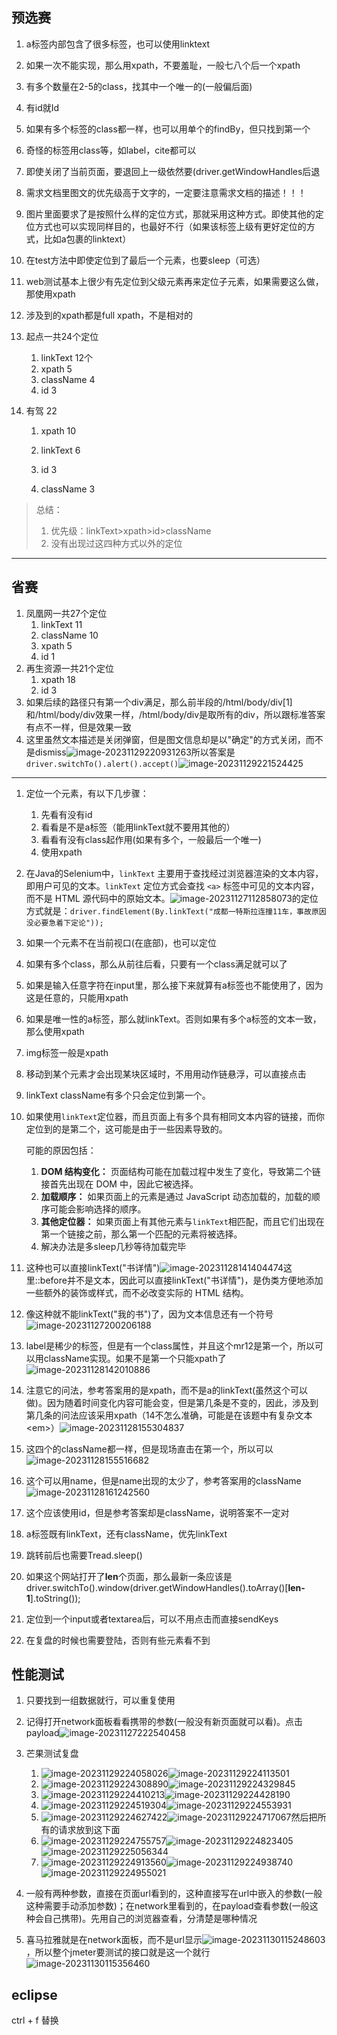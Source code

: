 ## 预选赛

1. a标签内部包含了很多标签，也可以使用linktext

2. 如果一次不能实现，那么用xpath，不要羞耻，一般七八个后一个xpath

3. 有多个数量在2-5的class，找其中一个唯一的(一般偏后面)

4. 有id就Id

5. 如果有多个标签的class都一样，也可以用单个的findBy，但只找到第一个

6. 奇怪的标签用class等，如label，cite都可以

7. 即使关闭了当前页面，要退回上一级依然要(driver.getWindowHandles后退

8. 需求文档里图文的优先级高于文字的，一定要注意需求文档的描述！！！

9. 图片里面要求了是按照什么样的定位方式，那就采用这种方式。即使其他的定位方式也可以实现同样目的，也最好不行（如果该标签上级有更好定位的方式，比如a包裹的linktext）

10. 在test方法中即使定位到了最后一个元素，也要sleep（可选）

11. web测试基本上很少有先定位到父级元素再来定位子元素，如果需要这么做，那使用xpath

12. 涉及到的xpath都是full xpath，不是相对的

13. 起点一共24个定位
    1. linkText 12个
    2. xpath 5
    3. className 4
    4. id 3

14. 有驾 22
    1. xpath 10

    2. linkText 6

    3. id 3

    4. className 3


> 总结：
>
> 1. 优先级：linkText>xpath>id>className
> 2. 没有出现过这四种方式以外的定位

---------

## 省赛

1. 凤凰网一共27个定位
   1. linkText 11
   2. className 10
   3. xpath 5
   4. id 1
2. 再生资源一共21个定位
   1. xpath 18
   2. id 3
3. 如果后续的路径只有第一个div满足，那么前半段的/html/body/div[1]和/html/body/div效果一样，/html/body/div是取所有的div，所以跟标准答案有点不一样，但是效果一致
4. 这里虽然文本描述是关闭弹窗，但是图文信息却是以"确定"的方式关闭，而不是dismiss![image-20231129220931263](%E8%87%AA%E5%8A%A8%E5%8C%96%E6%B5%8B%E8%AF%95%E5%BF%83%E5%BE%97.assets/image-20231129220931263.png)所以答案是`driver.switchTo().alert().accept()`![image-20231129221524425](%E8%87%AA%E5%8A%A8%E5%8C%96%E6%B5%8B%E8%AF%95%E5%BF%83%E5%BE%97.assets/image-20231129221524425.png)

------



1. 定位一个元素，有以下几步骤：
   1. 先看有没有id
   2. 看看是不是a标签（能用linkText就不要用其他的）
   3. 看看有没有class起作用(如果有多个，一般最后一个唯一)
   4. 使用xpath

2. 在Java的Selenium中，`linkText` 主要用于查找经过浏览器渲染的文本内容，即用户可见的文本。`linkText` 定位方式会查找 `<a>` 标签中可见的文本内容，而不是 HTML 源代码中的原始文本。![image-20231127112858073](%E8%87%AA%E5%8A%A8%E5%8C%96%E6%B5%8B%E8%AF%95%E5%BF%83%E5%BE%97.assets/image-20231127112858073.png)的定位方式就是：`driver.findElement(By.linkText("成都一特斯拉连撞11车，事故原因没必要急着下定论"));`

3. 如果一个元素不在当前视口(在底部)，也可以定位

4. 如果有多个class，那么从前往后看，只要有一个class满足就可以了

5. 如果是输入任意字符在input里，那么接下来就算有a标签也不能使用了，因为这是任意的，只能用xpath

6. 如果是唯一性的a标签，那么就linkText。否则如果有多个a标签的文本一致，那么使用xpath

7. img标签一般是xpath

8. 移动到某个元素才会出现某块区域时，不用用动作链悬浮，可以直接点击

9. linkText className有多个只会定位到第一个。

10. 如果使用`linkText`定位器，而且页面上有多个具有相同文本内容的链接，而你定位到的是第二个，这可能是由于一些因素导致的。

    可能的原因包括：

    1. **DOM 结构变化：** 页面结构可能在加载过程中发生了变化，导致第二个链接首先出现在 DOM 中，因此它被选择。
    2. **加载顺序：** 如果页面上的元素是通过 JavaScript 动态加载的，加载的顺序可能会影响选择的顺序。
    3. **其他定位器：** 如果页面上有其他元素与`linkText`相匹配，而且它们出现在第一个链接之前，那么第一个匹配的元素将被选择。
    4. 解决办法是多sleep几秒等待加载完毕

11. 这种也可以直接linkText("书详情")![image-20231128141404474](%E8%87%AA%E5%8A%A8%E5%8C%96%E6%B5%8B%E8%AF%95%E5%BF%83%E5%BE%97.assets/image-20231128141404474.png)这里::before并不是文本，因此可以直接linkText("书详情")，是伪类方便地添加一些额外的装饰或样式，而不必改变实际的 HTML 结构。

12. 像这种就不能linkText("我的书")了，因为文本信息还有一个符号![image-20231127200206188](%E8%87%AA%E5%8A%A8%E5%8C%96%E6%B5%8B%E8%AF%95%E5%BF%83%E5%BE%97.assets/image-20231127200206188.png)

13. label是稀少的标签，但是有一个class属性，并且这个mr12是第一个，所以可以用className实现。如果不是第一个只能xpath了![image-20231128142010886](%E8%87%AA%E5%8A%A8%E5%8C%96%E6%B5%8B%E8%AF%95%E5%BF%83%E5%BE%97.assets/image-20231128142010886.png)

14. 注意它的问法，参考答案用的是xpath，而不是a的linkText(虽然这个可以做)。因为随着时间变化内容可能会变，但是第几条是不变的，因此，涉及到第几条的问法应该采用xpath（14不怎么准确，可能是在该题中有复杂文本\<em>）![image-20231128155304837](%E8%87%AA%E5%8A%A8%E5%8C%96%E6%B5%8B%E8%AF%95%E5%BF%83%E5%BE%97.assets/image-20231128155304837.png)

15. 这四个的className都一样，但是现场直击在第一个，所以可以![image-20231128155516682](%E8%87%AA%E5%8A%A8%E5%8C%96%E6%B5%8B%E8%AF%95%E5%BF%83%E5%BE%97.assets/image-20231128155516682.png)

16. 这个可以用name，但是name出现的太少了，参考答案用的className![image-20231128161242560](%E8%87%AA%E5%8A%A8%E5%8C%96%E6%B5%8B%E8%AF%95%E5%BF%83%E5%BE%97.assets/image-20231128161242560.png)

17. 这个应该使用id，但是参考答案却是className，说明答案不一定对

18. a标签既有linkText，还有className，优先linkText

19. 跳转前后也需要Tread.sleep()

20. 如果这个网站打开了**len**个页面，那么最新一条应该是driver.switchTo().window(driver.getWindowHandles().toArray()[**len-1**].toString());

21. 定位到一个input或者textarea后，可以不用点击而直接sendKeys

22. 在复盘的时候也需要登陆，否则有些元素看不到

## 性能测试

1. 只要找到一组数据就行，可以重复使用
2. 记得打开network面板看看携带的参数(一般没有新页面就可以看)。点击payload![image-20231127222540458](%E8%87%AA%E5%8A%A8%E5%8C%96%E6%B5%8B%E8%AF%95%E5%BF%83%E5%BE%97.assets/image-20231127222540458.png)
3. 芒果测试复盘
   1. ![image-20231129224058026](%E8%87%AA%E5%8A%A8%E5%8C%96%E6%B5%8B%E8%AF%95%E5%BF%83%E5%BE%97.assets/image-20231129224058026.png)![image-20231129224113501](%E8%87%AA%E5%8A%A8%E5%8C%96%E6%B5%8B%E8%AF%95%E5%BF%83%E5%BE%97.assets/image-20231129224113501.png)
   2. ![image-20231129224308890](%E8%87%AA%E5%8A%A8%E5%8C%96%E6%B5%8B%E8%AF%95%E5%BF%83%E5%BE%97.assets/image-20231129224308890.png)![image-20231129224329845](%E8%87%AA%E5%8A%A8%E5%8C%96%E6%B5%8B%E8%AF%95%E5%BF%83%E5%BE%97.assets/image-20231129224329845.png)
   3. ![image-20231129224410213](%E8%87%AA%E5%8A%A8%E5%8C%96%E6%B5%8B%E8%AF%95%E5%BF%83%E5%BE%97.assets/image-20231129224410213.png)![image-20231129224428190](%E8%87%AA%E5%8A%A8%E5%8C%96%E6%B5%8B%E8%AF%95%E5%BF%83%E5%BE%97.assets/image-20231129224428190.png)
   4. ![image-20231129224519304](%E8%87%AA%E5%8A%A8%E5%8C%96%E6%B5%8B%E8%AF%95%E5%BF%83%E5%BE%97.assets/image-20231129224519304.png)![image-20231129224553931](%E8%87%AA%E5%8A%A8%E5%8C%96%E6%B5%8B%E8%AF%95%E5%BF%83%E5%BE%97.assets/image-20231129224553931.png)
   5. ![image-20231129224627422](%E8%87%AA%E5%8A%A8%E5%8C%96%E6%B5%8B%E8%AF%95%E5%BF%83%E5%BE%97.assets/image-20231129224627422.png)![image-20231129224717067](%E8%87%AA%E5%8A%A8%E5%8C%96%E6%B5%8B%E8%AF%95%E5%BF%83%E5%BE%97.assets/image-20231129224717067.png)然后把所有的请求放到这下面
   6. ![image-20231129224755757](%E8%87%AA%E5%8A%A8%E5%8C%96%E6%B5%8B%E8%AF%95%E5%BF%83%E5%BE%97.assets/image-20231129224755757.png)![image-20231129224823405](%E8%87%AA%E5%8A%A8%E5%8C%96%E6%B5%8B%E8%AF%95%E5%BF%83%E5%BE%97.assets/image-20231129224823405.png)![image-20231129225056344](%E8%87%AA%E5%8A%A8%E5%8C%96%E6%B5%8B%E8%AF%95%E5%BF%83%E5%BE%97.assets/image-20231129225056344.png)
   7. ![image-20231129224913560](%E8%87%AA%E5%8A%A8%E5%8C%96%E6%B5%8B%E8%AF%95%E5%BF%83%E5%BE%97.assets/image-20231129224913560.png)![image-20231129224938740](%E8%87%AA%E5%8A%A8%E5%8C%96%E6%B5%8B%E8%AF%95%E5%BF%83%E5%BE%97.assets/image-20231129224938740.png)![image-20231129224955021](%E8%87%AA%E5%8A%A8%E5%8C%96%E6%B5%8B%E8%AF%95%E5%BF%83%E5%BE%97.assets/image-20231129224955021.png)

4. 一般有两种参数，直接在页面url看到的，这种直接写在url中嵌入的参数(一般这种需要手动添加参数)；在network里看到的，在payload查看参数(一般这种会自己携带)。先用自己的浏览器查看，分清楚是哪种情况

5. 喜马拉雅就是在network面板，而不是url显示![image-20231130115248603](%E8%87%AA%E5%8A%A8%E5%8C%96%E6%B5%8B%E8%AF%95%E5%BF%83%E5%BE%97.assets/image-20231130115248603.png)，所以整个jmeter要测试的接口就是这一个就行![image-20231130115356460](%E8%87%AA%E5%8A%A8%E5%8C%96%E6%B5%8B%E8%AF%95%E5%BF%83%E5%BE%97.assets/image-20231130115356460.png)

## eclipse

ctrl + f  替换